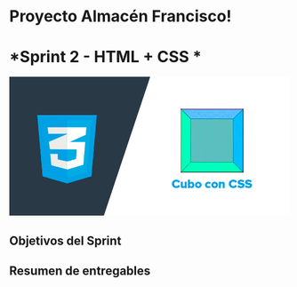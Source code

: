 # Proyecto Almacén Francisco!
# *Sprint 2 - HTML + CSS *

<img width="600" height="250"  alt="Equipo Scrum" src="https://github.com/dcornejofmq/grupo_3_almacenFrancisco/blob/master/design/Img/Html_CSS.gif">

## Objetivos del Sprint 

## Resumen de entregables